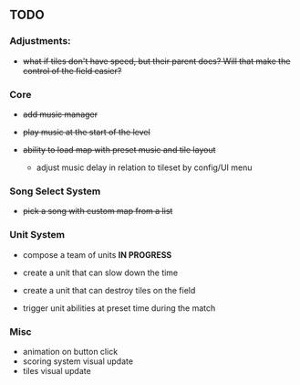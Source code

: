 ## TODO

### Adjustments:
- ~~what if tiles don't have speed, but their parent does? Will that make the control of the field easier?~~

### Core
- ~~add music manager~~
- ~~play music at the start of the level~~

- ~~ability to load map with preset music and tile layout~~
	- adjust music delay in relation to tileset by config/UI menu


### Song Select System
- ~~pick a song with custom map from a list~~
	
### Unit System
- compose a team of units **IN PROGRESS**
 - create a unit that can slow down the time
 - create a unit that can destroy tiles on the field
 
- trigger unit abilities at preset time during the match


### Misc
- animation on button click 
- scoring system visual update 
- tiles visual update 